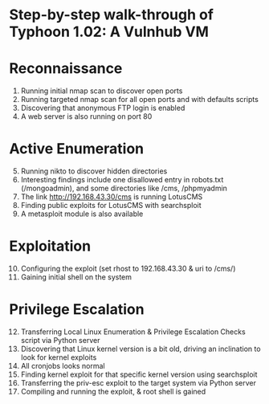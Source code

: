 # Step-by-step walk-through of Typhoon 1.02: A Vulnhub VM

# Reconnaissance
1. Running initial nmap scan to discover open ports
2. Running targeted nmap scan for all open ports and with defaults scripts
3. Discovering that anonymous FTP login is enabled
4. A web server is also running on port 80
# Active Enumeration
5. Running nikto to discover hidden directories
6. Interesting findings include one disallowed entry in robots.txt (/mongoadmin), and some directories like /cms, /phpmyadmin
7. The link http://192.168.43.30/cms is running LotusCMS
8. Finding public exploits for LotusCMS with searchsploit
9. A metasploit module is also available
# Exploitation
10. Configuring the exploit (set rhost to 192.168.43.30 & uri to /cms/)
11. Gaining initial shell on the system
# Privilege Escalation
12. Transferring  Local Linux Enumeration & Privilege Escalation Checks script via Python server
13. Discovering that Linux kernel version is a bit old, driving an inclination to look for kernel exploits
14. All cronjobs looks normal
15. Finding kernel exploit for that specific kernel version using searchsploit
16. Transferring the priv-esc exploit to the target system via Python server
17. Compiling and running the exploit, & root shell is gained
